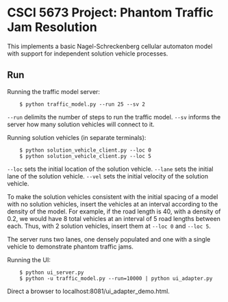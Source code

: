 CSCI 5673 Project: Phantom Traffic Jam Resolution
=================================================
This implements a basic Nagel-Schreckenberg cellular automaton model with
support for independent solution vehicle processes.

Run
---
Running the traffic model server:
```shell
    $ python traffic_model.py --run 25 --sv 2
```
`--run` delimits the number of steps to run the traffic model.
`--sv` informs the server how many solution vehicles will connect to it. 

Running solution vehicles (in separate terminals):
```shell
    $ python solution_vehicle_client.py --loc 0
    $ python solution_vehicle_client.py --loc 5
```
`--loc` sets the initial location of the solution vehicle.
`--lane` sets the initial lane of the solution vehicle.
`--vel` sets the initial velocity of the solution vehicle.

To make the solution vehicles consistent with the initial spacing of a model with no solution vehicles, insert the vehicles at an interval according to the density of the model. For example, if the road length is 40, with a density of 0.2, we would have 8 total vehicles at an interval of 5 road lengths between each. Thus, with 2 solution vehicles, insert them at `--loc 0` and `--loc 5`.

The server runs two lanes, one densely populated and one with a single vehicle
to demonstrate phantom traffic jams.

Running the UI:
```shell
    $ python ui_server.py
    $ python -u traffic_model.py --run=10000 | python ui_adapter.py
```

Direct a browser to localhost:8081/ui_adapter_demo.html.

